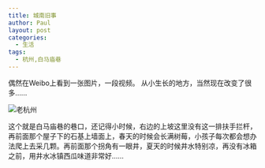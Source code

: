 ```yaml
---
title: 城南旧事
author: Paul
layout: post
categories:
  - 生活
tags:
  - 杭州,白马庙巷
---
```


偶然在Weibo上看到一张图片，一段视频。
从小生长的地方，当然现在改变了很多……

![老杭州](https://imgs.paulreina.com/2017-0103/hangzhou_city.png)

这个就是白马庙巷的巷口，还记得小时候，右边的上坡这里没有这一排扶手拦杆，再前面那个屋子下的石基上墙面上，春天的时候会长满树莓，小孩子每次都会想办法爬上去采几颗。再前面那个拐角有一眼井，夏天的时候井水特别凉，再没有冰箱之前，用井水冰镇西瓜味道非常好……